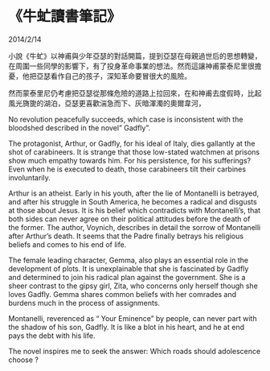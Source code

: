 # 《牛虻讀書筆記》
2014/2/14

小說《牛虻》以神甫與少年亞瑟的對話開篇，提到亞瑟在母親過世后的思想轉變，在周圍一些同學的影響下，有了投身革命事業的想法。然而這讓神甫蒙泰尼里很擔憂，他把亞瑟看作自己的孩子，深知革命要冒很大的風險。

然而蒙泰里尼仍考慮把亞瑟從那條危險的道路上拉回來，在和神甫去度假時，比起風光旖旎的湖泊，亞瑟更喜歡湍急而下、灰暗渾濁的奧爾韋河，

No revolution peacefully succeeds, which case is inconsistent with the bloodshed described in the novel” Gadfly”.

The protagonist, Arthur, or Gadfly, for his ideal of Italy, dies gallantly at the shot of carabineers. It is strange that those low-stated watchmen at prisons show much empathy towards him. For his persistence, for his sufferings? Even when he is executed to death, those carabineers tilt their carbines involuntarily.

Arthur is an atheist. Early in his youth, after the lie of Montanelli is betrayed, and after his struggle in South America, he becomes a radical and disgusts at those about Jesus. It is his belief which contradicts with Montanelli’s, that both sides can never agree on their political attitudes before the death of the former. The author, Voynich, describes in detail the sorrow of Montanelli after Arthur’s death. It seems that the Padre finally betrays his religious beliefs and comes to his end of life.

The female leading character, Gemma, also plays an essential role in the development of plots. It is unexplainable that she is fascinated by Gadfly and determined to join his radical plan against the government. She is a sheer contrast to the gipsy girl, Zita, who concerns only herself though she loves Gadfly. Gemma shares common beliefs with her comrades and burdens much in the process of assignments.

Montanelli, reverenced as “ Your Eminence” by people, can never part with the shadow of his son, Gadfly. It is like a blot in his heart, and he at end pays the debt with his life.

The novel inspires me to seek the answer: Which roads should adolescence choose ?
